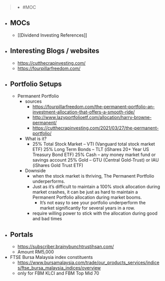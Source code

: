 > - #MOC 

- ## MOCs
	- [[Dividend Investing References]]
- ## Interesting Blogs / websites
	- https://cutthecrapinvesting.com/
	- https://fourpillarfreedom.com/
- ## Portfolio Setups
	- Permanent Portfolio
		- sources
			- https://fourpillarfreedom.com/the-permanent-portfolio-an-investment-allocation-that-offers-a-smooth-ride/
			- http://www.lazyportfolioetf.com/allocation/harry-browne-permanent/
			- https://cutthecrapinvesting.com/2021/03/27/the-permanent-portfolio/
		- What is it?
			- 25% Total Stock Market – VTI (Vanguard total stock market ETF)
			  25% Long Term Bonds – TLT (iShares 20+ Year US Treasury Bond ETF)
			  25% Cash – any money market fund or savings account
			  25% Gold – GTU (Central Gold-Trust) or IAU (iShares Gold Trust ETF)
		- Downside
			- when the stock market is thriving, The Permanent Portfolio underperforms.
			- Just as it’s difficult to maintain a 100% stock allocation during market crashes, it can be just as hard to maintain a Permanent Portfolio allocation during market booms.
				- It’s not easy to see your portfolio underperform the market significantly for several years in a row.
			- require willing power to stick with the allocation during good and bad times
- ## Portals
	- https://subscriber.brainybunchtrustihsan.com/
	- Amount RM5,000
- FTSE Bursa Malaysia index constituents
	- https://www.bursamalaysia.com/trade/our_products_services/indices/ftse_bursa_malaysia_indices/overview
	- only for FBM KLCI and FBM Top Mid 70